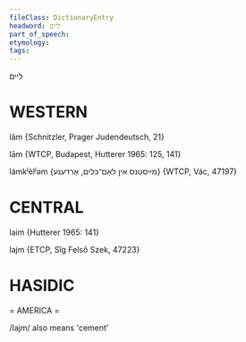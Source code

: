 ```yaml
---
fileClass: DictionaryEntry
headword: ליים
part_of_speech: 
etymology: 
tags: 
---
```

ליים

WESTERN
========

lâm {Schnitzler, Prager Judendeutsch, 21}

lām {WTCP, Budapest, Hutterer 1965: 125, 141}

lámkʲèlʲəm {מײַסטנס אין לאַם־כּלים, אַרדענע} {WTCP, Vác, 47197}

CENTRAL
========

laim {Hutterer 1965: 141}

lajm {ETCP, Sîg Felső Szek, 47223}

HASIDIC
=======
= AMERICA = 

/lajm/ also means 'cement'